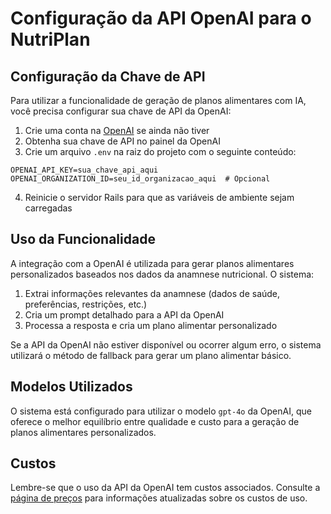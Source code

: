 # Configuração da API OpenAI para o NutriPlan

## Configuração da Chave de API

Para utilizar a funcionalidade de geração de planos alimentares com IA, você precisa configurar sua chave de API da OpenAI:

1. Crie uma conta na [OpenAI](https://platform.openai.com/) se ainda não tiver
2. Obtenha sua chave de API no painel da OpenAI
3. Crie um arquivo `.env` na raiz do projeto com o seguinte conteúdo:

```
OPENAI_API_KEY=sua_chave_api_aqui
OPENAI_ORGANIZATION_ID=seu_id_organizacao_aqui  # Opcional
```

4. Reinicie o servidor Rails para que as variáveis de ambiente sejam carregadas

## Uso da Funcionalidade

A integração com a OpenAI é utilizada para gerar planos alimentares personalizados baseados nos dados da anamnese nutricional. O sistema:

1. Extrai informações relevantes da anamnese (dados de saúde, preferências, restrições, etc.)
2. Cria um prompt detalhado para a API da OpenAI
3. Processa a resposta e cria um plano alimentar personalizado

Se a API da OpenAI não estiver disponível ou ocorrer algum erro, o sistema utilizará o método de fallback para gerar um plano alimentar básico.

## Modelos Utilizados

O sistema está configurado para utilizar o modelo `gpt-4o` da OpenAI, que oferece o melhor equilíbrio entre qualidade e custo para a geração de planos alimentares personalizados.

## Custos

Lembre-se que o uso da API da OpenAI tem custos associados. Consulte a [página de preços](https://openai.com/pricing) para informações atualizadas sobre os custos de uso.
